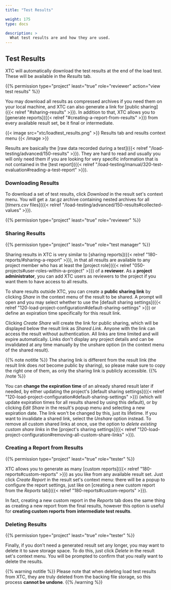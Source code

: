 ```yaml
---
title: "Test Results"

weight: 175
type: docs

description: >
  What test results are and how they are used.
---
```


## Test Results

XTC will automatically download the test results at the end of the load test. These will be available in the _Results_ tab. 

{{% permission type="project" least="true" role="reviewer" action="view test results" %}}

You may download all results as compressed archives if you need them on your local machine, and XTC can also generate a link for [public sharing]({{< relref "#sharing-results" >}}). In addition to that, XTC allows you to [generate reports]({{< relref "#creating-a-report-from-results" >}}) from every available result set, be it final or intermediate. 

{{< image src="xtc/loadtest_results.png" >}}
Results tab and results context menu
{{< /image >}}

Results are basically the [raw data recorded during a test]({{< relref "/load-testing/advanced/150-results" >}}). They are hard to read and usually you will only need them if you are looking for very specific information that is not contained in the [test report]({{< relref "/load-testing/manual/320-test-evaluation#reading-a-test-report" >}}). 

### Downloading Results
To download a set of test results, click _Download_ in the result set's context menu. You will get a .tar.gz archive containing nested archives for all [_timers.csv_ files]({{< relref "/load-testing/advanced/150-results#collected-values" >}}).

{{% permission type="project" least="true" role="reviewer" %}}

### Sharing Results

{{% permission type="project" least="true" role="test manager" %}}

Sharing results in XTC is very similar to [sharing reports]({{< relref "180-reports/#sharing-a-report" >}}), in that all results are available to any project member who has at least the [project role]({{< relref "050-projects#user-roles-within-a-project" >}}) of a **reviewer**. As a **project administrator**, you can add XTC users as reviewers to the project if you want them to have access to all results.

To share results outside XTC, you can create a **public sharing link** by clicking _Share_ in the context menu of the result to be shared. A prompt will open and you may select whether to use the [default sharing settings]({{< relref "120-load-project-configuration#default-sharing-settings" >}}) or define an expiration time specifically for this result link. 

Clicking _Create Share_ will create the link for public sharing, which will be displayed below the result link as _Shared Link_. Anyone with the link can access the result without authentication. All links are time limited and will expire automatically. Links don't display any project details and can be invalidated at any time manually by the unshare option (in the context menu of the shared result).

{{% note notitle %}}
The sharing link is different from the result link (the result link does _not_ become public by sharing), so please make sure to copy the right one of them, as only the sharing link is publicly accessible.
{{% /note %}}

You can **change the expiration time** of an already shared result later if needed, by either updating the project's [default sharing settings]({{< relref "120-load-project-configuration#default-sharing-settings" >}}) (which will update expiration times for all results shared by using this default), or by clicking _Edit Share_ in the result's popup menu and selecting a new expiration date. The link won't be changed by this, just its lifetime. If you want to invalidate a shared link, select the _Unshare_ option instead.
To remove all custom shared links at once, use the option to _delete existing custom share links_ in the [project's sharing settings]({{< relref "120-load-project-configuration#removing-all-custom-share-links" >}}).

### Creating a Report from Results

{{% permission type="project" least="true" role="tester" %}}

XTC allows you to generate as many [custom reports]({{< relref "180-reports#custom-reports" >}}) as you like from any available result set. Just click _Create Report_ in the result set's context menu: there will be a popup to configure the report settings, just like on [creating a new custom report from the _Reports_ tab]({{< relref "180-reports#custom-reports" >}}). 

In fact, creating a new custom report in the _Reports_ tab does the same thing as creating a new report from the final results, however this option is useful for **creating custom reports from intermediate test results**.

### Deleting Results

{{% permission type="project" least="true" role="tester" %}}

Finally, if you don't need a generated result set any longer, you may want to delete it to save storage space. To do this, just click _Delete_ in the result set's context menu. You will be prompted to confirm that you really want to delete the results. 

{{% warning notitle %}}
Please note that when deleting load test results from XTC, they are truly deleted from the backing file storage, so this process **cannot be undone**.
{{% /warning %}}
